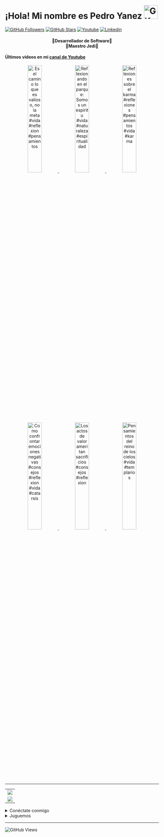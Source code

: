 <!-- Título -->
<h1>¡Hola! Mi nombre es Pedro Yanez
  <img src="https://raw.githubusercontent.com/nixin72/nixin72/master/wave.gif"
          alt="Gif animado de mano saludando"
          height="45"
          width="45" />
</h1>

[![GitHub Followers][github_followers_badge]][github]
[![GitHub Stars][github_stars_badge]][github]
[![Youtube][youtube_badge]][youtube]
[![Linkedin][linkedin_badge]][linkedin]
<br>

<!-- Descripción -->
<h4 align="center">
  🔴Desarrollador de Software🔴<br>
  🔵Maestro Jedi🔵
</h4>

#### Últimos vídeos en mi [canal de Youtube][youtube]
<div align="center">
  
<a href='https://youtu.be/jtQMK_7k51g' target='_blank'>
  <img width='30%' src='https://img.youtube.com/vi/jtQMK_7k51g/mqdefault.jpg' alt='Es el camino lo que es valioso, no la meta #vida #reflexion #pensamientos' /zz>
</a>
<a href='https://youtu.be/iDrFuzrbZKk' target='_blank'>
  <img width='30%' src='https://img.youtube.com/vi/iDrFuzrbZKk/mqdefault.jpg' alt='Reflexionando en el parque: Somos un espíritu #vida #naturaleza #espiritualidad' /zz>
</a>
<a href='https://youtu.be/-FljT_oQS84' target='_blank'>
  <img width='30%' src='https://img.youtube.com/vi/-FljT_oQS84/mqdefault.jpg' alt='Reflexiones sobre el karma #reflexiones #pensamientos #vida #karma' /zz>
</a>
<a href='https://youtu.be/7zoCFComWFo' target='_blank'>
  <img width='30%' src='https://img.youtube.com/vi/7zoCFComWFo/mqdefault.jpg' alt='Como confrontar emociones negativas #consejos #reflexion #vida #catarsis' /zz>
</a>
<a href='https://youtu.be/FF1bKUKWkEA' target='_blank'>
  <img width='30%' src='https://img.youtube.com/vi/FF1bKUKWkEA/mqdefault.jpg' alt='Los actos de valor ameritan sacrificios #consejos #reflexion' /zz>
</a>
<a href='https://youtu.be/v6PgfkD1A-E' target='_blank'>
  <img width='30%' src='https://img.youtube.com/vi/v6PgfkD1A-E/mqdefault.jpg' alt='Pensamientos del reino de los cielos #vida #templarios' /zz>
</a>
</div>

<hr/>
<!-- Estadísticas -->
<table align="center">
  <tr>
    <td align="center">
      <img src="https://github-readme-stats.vercel.app/api/top-langs/?username=wotanCode&langs_count=10&hide_border=true&layout=compact&theme=github_dark"/>
    </td>
  </tr>
  <tr>
    <td align="center">
      <img src="https://github-readme-stats.vercel.app/api?username=wotanCode&hide_border=true&show_icons=true&theme=github_dark"/>
    </td>
  </tr>
</table>

<!-- Redes sociales -->
<details>
  <summary>Conéctate conmigo</summary>

## 🟣¡Redes sociales!🟣

[![Youtube][youtube_badge_large]][youtube]
[![Linkedin][linkedin_badge_large]][linkedin]
</details>

<details>
  <summary>Juguemos</summary>
  
###### ⚪¿Quieres jugar?⚪
[![CHESS][chess_badge]][chess]
[![LICHESS][lichess_badge]][lichess]
</details>

<!-- Visitas al perfil -->
<hr/>

![GitHub Views][profile_views_badge]

<!-- Variables -->
[github]: https://github.com/wotanCode
[youtube]: https://www.youtube.com/channel/UCwISu2hFg7EpOIZ8aV7iS6g?sub_confirmation=1
[linkedin]: https://www.linkedin.com/in/pedro-yanez/
[chess]: https://www.chess.com/member/pedroelhumano
[lichess]: https://lichess.org/@/pedroelhumano
[github_followers_badge]: https://img.shields.io/github/followers/wotanCode?style=social
[github_stars_badge]: https://img.shields.io/github/stars/wotanCode?style=social
[youtube_badge]: https://img.shields.io/badge/Youtube-FF0000?&logo=Youtube&logoColor=white&labelColor=101010
[linkedin_badge]: https://img.shields.io/badge/Linkedin-00d8fd?&logo=linkedin&logoColor=white&labelColor=101010
[youtube_badge_large]: https://img.shields.io/badge/Youtube-FF0000?style=for-the-badge&logo=Youtube&logoColor=white&labelColor=101010
[linkedin_badge_large]: https://img.shields.io/badge/Linkedin-00d8fd?style=for-the-badge&logo=linkedin&logoColor=white&labelColor=101010
[chess_badge]: https://img.shields.io/badge/-CHESS.COM-6C9E3F?style=flat-square&logo=Lichess&labelColor=101010
[lichess_badge]: https://img.shields.io/badge/-LICHESS-ffffff?style=flat-square&logo=Lichess&labelColor=101010
[profile_views_badge]: https://komarev.com/ghpvc/?username=wotanCode&style=for-the-badge&color=red&label=Total%20profile%20views